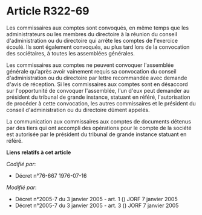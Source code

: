 # Article R322-69

Les commissaires aux comptes sont convoqués, en même temps que les administrateurs ou les membres du directoire à la réunion
du conseil d'administration ou du directoire qui arrête les comptes de l'exercice écoulé. Ils sont également convoqués, au
plus tard lors de la convocation des sociétaires, à toutes les assemblées générales.

Les commissaires aux comptes ne peuvent convoquer l'assemblée générale qu'après avoir vainement requis sa convocation du
conseil d'administration ou du directoire par lettre recommandée avec demande d'avis de réception. Si les commissaires aux
comptes sont en désaccord sur l'opportunité de convoquer l'assemblée, l'un d'eux peut demander au président du tribunal de
grande instance, statuant en référé, l'autorisation de procéder à cette convocation, les autres commissaires et le président
du conseil d'administration ou du directoire dûment appelés.

La communication aux commissaires aux comptes de documents détenus par des tiers qui ont accompli des opérations pour le
compte de la société est autorisée par le président du tribunal de grande instance statuant en référé.

**Liens relatifs à cet article**

_Codifié par_:

  - Décret n°76-667 1976-07-16

_Modifié par_:

  - Décret n°2005-7 du 3 janvier 2005 - art. 1 () JORF 7 janvier 2005
  - Décret n°2005-7 du 3 janvier 2005 - art. 3 () JORF 7 janvier 2005
